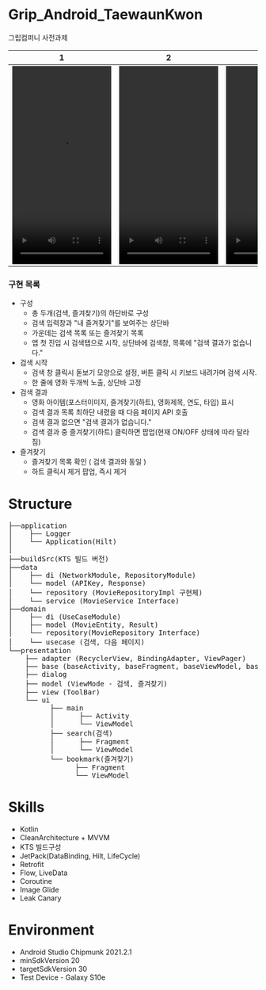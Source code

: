 # Grip_Android_TaewaunKwon

그립컴퍼니 사전과제

| 1 | 2 | 3 |
|:----------:|:----------:|:----------:|
| <video src="https://user-images.githubusercontent.com/43190509/209478380-64e9d43c-e9e6-426c-b8a0-f8ace050a030.mp4" width="200" height="400" /> | <video src="https://user-images.githubusercontent.com/43190509/209478389-2036b408-5177-4c77-8e9e-bde53efa3ae4.mp4" width="200" height="400"/> | <video src="https://user-images.githubusercontent.com/43190509/209478394-546693bb-2a8d-4828-9b35-4862c0e43d86.mp4" width="200" height="400"/> |

### 구현 목록
- 구성
    - 총 두개(검색, 즐겨찾기)의 하단바로 구성
    - 검색 입력창과 "내 즐겨찾기"를 보여주는 상단바
    - 가운데는 검색 목록 또는 즐겨찾기 목록
    - 앱 첫 진입 시 검색탭으로 시작, 상단바에 검색창, 목록에 "검색 결과가 없습니다."
- 검색 시작
    - 검색 창 클릭시 돋보기 모양으로 설정, 버튼 클릭 시 키보드 내려가며 검색 시작.
    - 한 줄에 영화 두개씩 노출, 상단바 고정
- 검색 결과
    - 영화 아이템(포스터이미지, 즐겨찾기(하트), 영화제목, 연도, 타입) 표시
    - 검색 결과 목록 최하단 내렸을 때 다음 페이지 API 호출
    - 검색 결과 없으면 "검색 결과가 없습니다."
    - 검색 결과 중 즐겨찾기(하트) 클릭하면 팝업(현재 ON/OFF 상태에 따라 달라짐)
- 즐겨찾기
    - 즐겨찾기 목록 확인 ( 검색 결과와 동일 )
    - 하트 클릭시 제거 팝업, 즉시 제거

# Structure

<pre>
&boxvr;&boxh;&boxh;application
&boxv;    &boxvr;&boxh;&boxh; Logger
&boxv;    &boxur;&boxh;&boxh; Application(Hilt)
&boxv;
&boxvr;&boxh;&boxh;buildSrc(KTS 빌드 버전)
&boxvr;&boxh;&boxh;data
&boxv;    &boxvr;&boxh;&boxh; di (NetworkModule, RepositoryModule)
&boxv;    &boxur;&boxh;&boxh; model (APIKey, Response)
&boxv;    &boxur;&boxh;&boxh; repository (MovieRepositoryImpl 구현체)
&boxv;    &boxur;&boxh;&boxh; service (MovieService Interface)
&boxvr;&boxh;&boxh;domain
&boxv;    &boxvr;&boxh;&boxh; di (UseCaseModule)
&boxv;    &boxvr;&boxh;&boxh; model (MovieEntity, Result)
&boxv;    &boxur;&boxh;&boxh; repository(MovieRepository Interface)
&boxv;    &boxur;&boxh;&boxh; usecase (검색, 다음 페이지)
&boxur;&boxh;&boxh;presentation
    &boxvr;&boxh;&boxh; adapter (RecyclerView, BindingAdapter, ViewPager)
    &boxvr;&boxh;&boxh; base (baseActivity, baseFragment, baseViewModel, baseDialog)
    &boxvr;&boxh;&boxh; dialog
    &boxvr;&boxh;&boxh; model (ViewMode - 검색, 즐겨찾기)
    &boxvr;&boxh;&boxh; view (ToolBar)
    &boxur;&boxh;&boxh; ui
          &boxvr;&boxh;&boxh; main
          &boxv;      &boxvr;&boxh;&boxh; Activity
          &boxv;      &boxur;&boxh;&boxh; ViewModel
          &boxvr;&boxh;&boxh; search(검색)
          &boxv;      &boxvr;&boxh;&boxh; Fragment
          &boxv;      &boxur;&boxh;&boxh; ViewModel
          &boxur;&boxh;&boxh; bookmark(즐겨찾기)
                &boxvr;&boxh;&boxh; Fragment
                &boxur;&boxh;&boxh; ViewModel
</pre>


# Skills
- Kotlin
- CleanArchitecture + MVVM
- KTS 빌드구성
- JetPack(DataBinding, Hilt, LifeCycle)
- Retrofit
- Flow, LiveData
- Coroutine
- Image Glide
- Leak Canary

# Environment
- Android Studio Chipmunk 2021.2.1
- minSdkVersion 20
- targetSdkVersion 30
- Test Device - Galaxy S10e


